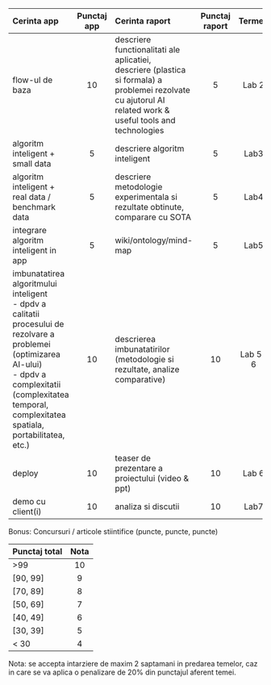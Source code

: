 


| Cerinta app | Punctaj app| Cerinta raport | Punctaj raport | Termen |
| :--- | :---: | :--- |:---: |:---: |
| flow-ul de baza   | 10    | descriere functionalitati  ale aplicatiei,  <br/>  descriere (plastica si formala) a problemei rezolvate cu ajutorul AI  <br/>  related work & useful tools and technologies | 5 | Lab 2 |
| algoritm inteligent + small data | 5 | descriere algoritm inteligent	| 5 | Lab3 |	
| algoritm inteligent + real data / benchmark data | 5 | descriere metodologie experimentala si rezultate obtinute, comparare cu SOTA	| 5 | Lab4 |	
| integrare algoritm inteligent in app | 5	| wiki/ontology/mind-map	| 5 | Lab5 |	
| imbunatatirea algoritmului inteligent <br/> -	dpdv a calitatii procesului de rezolvare a problemei (optimizarea AI-ului) <br/> -	dpdv a complexitatii (complexitatea temporal, complexitatea spatiala, portabilitatea, etc.) | 10 | descrierea imbunatatirilor (metodologie si rezultate, analize comparative) | 10 | Lab 5-6 |
| deploy| 10 | teaser de prezentare a proiectului (video & ppt) | 10 | Lab 6 |
| demo cu client(i) | 10 | analiza si discutii | 10 | Lab7 |

Bonus: Concursuri / articole stiintifice (puncte, puncte, puncte)


| Punctaj total | Nota |
| :--- | :---: | 
| >99 | 10 |
| [90, 99] |  9 |
| [70, 89] | 8 |
| [50, 69] | 7 |
| [40, 49] | 6 |
| [30, 39] | 5 |
| < 30 | 4 |

Nota: se accepta intarziere de maxim 2 saptamani in predarea temelor, caz in care se va aplica o penalizare de 20% din punctajul aferent temei.